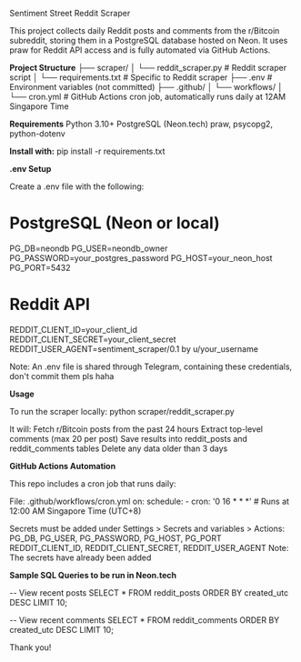Sentiment Street Reddit Scraper

This project collects daily Reddit posts and comments from the r/Bitcoin subreddit, storing them in a PostgreSQL database hosted on Neon. It uses praw for Reddit API access and is fully automated via GitHub Actions.

**Project Structure**
├── scraper/
│   └── reddit_scraper.py      # Reddit scraper script
│   └── requirements.txt       # Specific to Reddit scraper
├── .env                       # Environment variables (not committed)
├── .github/
│   └── workflows/
│       └── cron.yml           # GitHub Actions cron job, automatically runs daily at 12AM Singapore Time


**Requirements**
Python 3.10+
PostgreSQL (Neon.tech)
praw, psycopg2, python-dotenv

**Install with:**
pip install -r requirements.txt

**.env Setup**

Create a .env file with the following:

# PostgreSQL (Neon or local)
PG_DB=neondb
PG_USER=neondb_owner
PG_PASSWORD=your_postgres_password
PG_HOST=your_neon_host
PG_PORT=5432

# Reddit API
REDDIT_CLIENT_ID=your_client_id
REDDIT_CLIENT_SECRET=your_client_secret
REDDIT_USER_AGENT=sentiment_scraper/0.1 by u/your_username

Note: An .env file is shared through Telegram, containing these credentials, don't commit them pls haha

**Usage**

To run the scraper locally:
python scraper/reddit_scraper.py

It will:
Fetch r/Bitcoin posts from the past 24 hours
Extract top-level comments (max 20 per post)
Save results into reddit_posts and reddit_comments tables
Delete any data older than 3 days

**GitHub Actions Automation**

This repo includes a cron job that runs daily:

File: .github/workflows/cron.yml
on:
  schedule:
    - cron: '0 16 * * *'  # Runs at 12:00 AM Singapore Time (UTC+8)

Secrets must be added under Settings > Secrets and variables > Actions:
PG_DB, PG_USER, PG_PASSWORD, PG_HOST, PG_PORT
REDDIT_CLIENT_ID, REDDIT_CLIENT_SECRET, REDDIT_USER_AGENT
Note: The secrets have already been added

**Sample SQL Queries to be run in Neon.tech**

-- View recent posts
SELECT * FROM reddit_posts ORDER BY created_utc DESC LIMIT 10;

-- View recent comments
SELECT * FROM reddit_comments ORDER BY created_utc DESC LIMIT 10;

Thank you!

